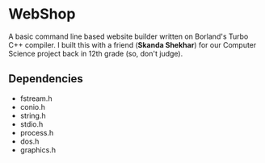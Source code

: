 WebShop 
=======
A basic command line based website builder written on Borland's Turbo C++ compiler. I built this with a friend (**Skanda Shekhar**) for our Computer Science project back in 12th grade (so, don't judge).

Dependencies
------------
* fstream.h
* conio.h
* string.h
* stdio.h
* process.h
* dos.h
* graphics.h


